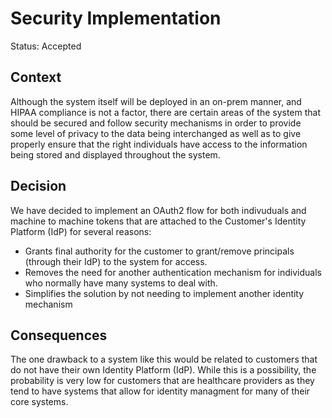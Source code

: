 # Security Implementation

Status: Accepted

## Context

Although the system itself will be deployed in an on-prem manner, and HIPAA compliance is not a factor,
there are certain areas of the system that should be secured and follow security mechanisms in order to 
provide some level of privacy to the data being interchanged as well as to give properly ensure that the
right individuals have access to the information being stored and displayed throughout the system.


## Decision

We have decided to implement an OAuth2 flow for both indivuduals and machine to machine tokens that are 
attached to the Customer's Identity Platform (IdP) for several reasons:
- Grants final authority for the customer to grant/remove principals (through their IdP) to the system for access.
- Removes the need for another authentication mechanism for individuals who normally have many systems to deal with.
- Simplifies the solution by not needing to implement another identity mechanism

## Consequences

The one drawback to a system like this would be related to customers that do not have their own Identity Platform (IdP).
While this is a possibility, the probability is very low for customers that are healthcare providers as they tend 
to have systems that allow for identity managment for many of their core systems.